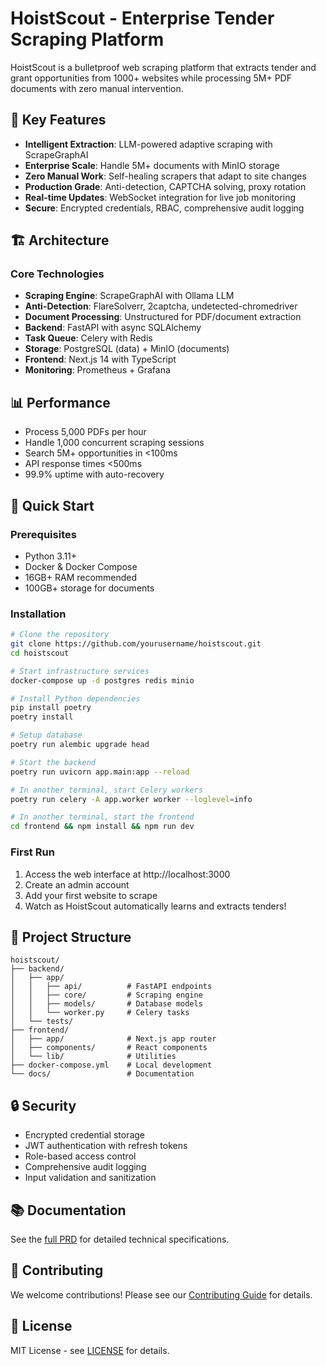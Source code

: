 # HoistScout - Enterprise Tender Scraping Platform

HoistScout is a bulletproof web scraping platform that extracts tender and grant opportunities from 1000+ websites while processing 5M+ PDF documents with zero manual intervention.

## 🚀 Key Features

- **Intelligent Extraction**: LLM-powered adaptive scraping with ScrapeGraphAI
- **Enterprise Scale**: Handle 5M+ documents with MinIO storage
- **Zero Manual Work**: Self-healing scrapers that adapt to site changes
- **Production Grade**: Anti-detection, CAPTCHA solving, proxy rotation
- **Real-time Updates**: WebSocket integration for live job monitoring
- **Secure**: Encrypted credentials, RBAC, comprehensive audit logging

## 🏗️ Architecture

### Core Technologies

- **Scraping Engine**: ScrapeGraphAI with Ollama LLM
- **Anti-Detection**: FlareSolverr, 2captcha, undetected-chromedriver
- **Document Processing**: Unstructured for PDF/document extraction
- **Backend**: FastAPI with async SQLAlchemy
- **Task Queue**: Celery with Redis
- **Storage**: PostgreSQL (data) + MinIO (documents)
- **Frontend**: Next.js 14 with TypeScript
- **Monitoring**: Prometheus + Grafana

## 📊 Performance

- Process 5,000 PDFs per hour
- Handle 1,000 concurrent scraping sessions
- Search 5M+ opportunities in <100ms
- API response times <500ms
- 99.9% uptime with auto-recovery

## 🚀 Quick Start

### Prerequisites
- Python 3.11+
- Docker & Docker Compose
- 16GB+ RAM recommended
- 100GB+ storage for documents

### Installation

```bash
# Clone the repository
git clone https://github.com/yourusername/hoistscout.git
cd hoistscout

# Start infrastructure services
docker-compose up -d postgres redis minio

# Install Python dependencies
pip install poetry
poetry install

# Setup database
poetry run alembic upgrade head

# Start the backend
poetry run uvicorn app.main:app --reload

# In another terminal, start Celery workers
poetry run celery -A app.worker worker --loglevel=info

# In another terminal, start the frontend
cd frontend && npm install && npm run dev
```

### First Run

1. Access the web interface at http://localhost:3000
2. Create an admin account
3. Add your first website to scrape
4. Watch as HoistScout automatically learns and extracts tenders!

## 📁 Project Structure

```
hoistscout/
├── backend/
│   ├── app/
│   │   ├── api/          # FastAPI endpoints
│   │   ├── core/         # Scraping engine
│   │   ├── models/       # Database models
│   │   └── worker.py     # Celery tasks
│   └── tests/
├── frontend/
│   ├── app/              # Next.js app router
│   ├── components/       # React components
│   └── lib/              # Utilities
├── docker-compose.yml    # Local development
└── docs/                 # Documentation
```

## 🔒 Security

- Encrypted credential storage
- JWT authentication with refresh tokens
- Role-based access control
- Comprehensive audit logging
- Input validation and sanitization

## 📚 Documentation

See the [full PRD](docs/PRD.md) for detailed technical specifications.

## 🤝 Contributing

We welcome contributions! Please see our [Contributing Guide](CONTRIBUTING.md) for details.

## 📄 License

MIT License - see [LICENSE](LICENSE) for details.